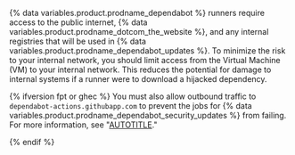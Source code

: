 {% data variables.product.prodname_dependabot %} runners require access to the public internet, {% data variables.product.prodname_dotcom_the_website %}, and any internal registries that will be used in {% data variables.product.prodname_dependabot_updates %}. To minimize the risk to your internal network, you should limit access from the Virtual Machine (VM) to your internal network. This reduces the potential for damage to internal systems if a runner were to download a hijacked dependency.

{% ifversion fpt or ghec %}
You must also allow outbound traffic to `dependabot-actions.githubapp.com` to prevent the jobs for {% data variables.product.prodname_dependabot_security_updates %} from failing. For more information, see "[AUTOTITLE](/actions/hosting-your-own-runners/managing-self-hosted-runners/about-self-hosted-runners#communication-between-self-hosted-runners-and-github)."

{% endif %}
